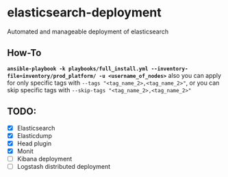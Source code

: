 # elasticsearch-deployment
Automated and manageable deployment of elasticsearch

## How-To

__`ansible-playbook -k playbooks/full_install.yml --inventory-file=inventory/prod_platform/ -u <username_of_nodes>`__
also you can apply for only specific tags with `--tags "<tag_name_2>,<tag_name_2>"`, or you can skip specific tags with `--skip-tags "<tag_name_2>,<tag_name_2>"`

## TODO:
* [x] Elasticsearch
* [x] Elasticdump
* [x] Head plugin
* [x] Monit
* [ ] Kibana deployment
* [ ] Logstash distributed deployment
